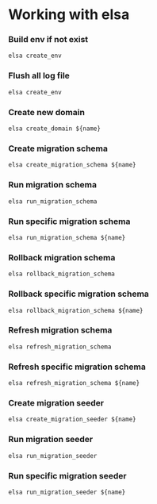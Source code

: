 # Working with elsa
### Build env if not exist
`elsa create_env`

### Flush all log file
`elsa create_env`

### Create new domain
`elsa create_domain ${name}`

### Create migration schema
`elsa create_migration_schema ${name}`

### Run migration schema
`elsa run_migration_schema`
### Run specific migration schema
`elsa run_migration_schema ${name}`

### Rollback migration schema
`elsa rollback_migration_schema`
### Rollback specific migration schema
`elsa rollback_migration_schema ${name}`
### Refresh migration schema
`elsa refresh_migration_schema`
### Refresh specific migration schema
`elsa refresh_migration_schema ${name}`

### Create migration seeder
`elsa create_migration_seeder ${name}`

### Run migration seeder
`elsa run_migration_seeder`
### Run specific migration seeder
`elsa run_migration_seeder ${name}`